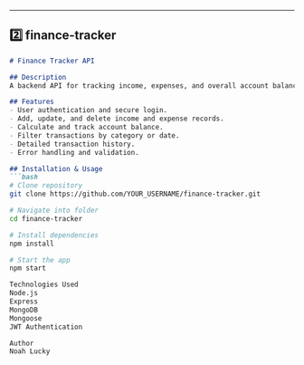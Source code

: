 
---

## **2️⃣ finance-tracker**
```md
# Finance Tracker API

## Description
A backend API for tracking income, expenses, and overall account balance. This application helps users manage their finances by recording transactions, categorizing expenses, and generating financial summaries.

## Features
- User authentication and secure login.
- Add, update, and delete income and expense records.
- Calculate and track account balance.
- Filter transactions by category or date.
- Detailed transaction history.
- Error handling and validation.

## Installation & Usage
```bash
# Clone repository
git clone https://github.com/YOUR_USERNAME/finance-tracker.git

# Navigate into folder
cd finance-tracker

# Install dependencies
npm install

# Start the app
npm start

Technologies Used
Node.js
Express
MongoDB
Mongoose
JWT Authentication

Author
Noah Lucky
